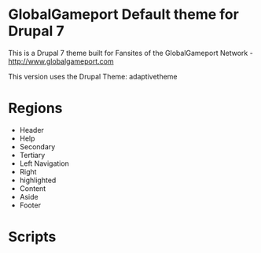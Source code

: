 GlobalGameport Default theme for Drupal 7
============================

This is a Drupal 7 theme built for Fansites of the GlobalGameport Network - http://www.globalgameport.com

This version uses the Drupal Theme: adaptivetheme


Regions
============================

* Header
* Help
* Secondary
* Tertiary
* Left Navigation
* Right
* highlighted
* Content
* Aside
* Footer


Scripts
============================
